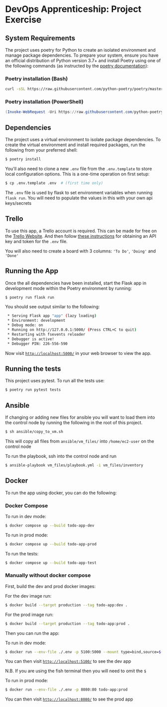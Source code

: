 # DevOps Apprenticeship: Project Exercise

## System Requirements

The project uses poetry for Python to create an isolated environment and manage package dependencies. To prepare your system, ensure you have an official distribution of Python version 3.7+ and install Poetry using one of the following commands (as instructed by the [poetry documentation](https://python-poetry.org/docs/#system-requirements)):

### Poetry installation (Bash)

```bash
curl -sSL https://raw.githubusercontent.com/python-poetry/poetry/master/install-poetry.py | python -
```

### Poetry installation (PowerShell)

```powershell
(Invoke-WebRequest -Uri https://raw.githubusercontent.com/python-poetry/poetry/master/install-poetry.py -UseBasicParsing).Content | python -
```

## Dependencies

The project uses a virtual environment to isolate package dependencies. To create the virtual environment and install required packages, run the following from your preferred shell:

```bash
$ poetry install
```

You'll also need to clone a new `.env` file from the `.env.template` to store local configuration options. This is a one-time operation on first setup:

```bash
$ cp .env.template .env  # (first time only)
```

The `.env` file is used by flask to set environment variables when running `flask run`. You will need to populate the values in this with your own api keys/secrets 

## Trello

To use this app, a Trello account is required. This can be made for free on the [Trello Website](https://trello.com/). And then follow [these instructions](https://trello.com/app-key/) for obtaining an API key and token for the `.env` file. 

You will also need to create a board with 3 columns: `'To Do'`, `'Doing'` and `'Done'`

## Running the App

Once the all dependencies have been installed, start the Flask app in development mode within the Poetry environment by running:
```bash
$ poetry run flask run
```

You should see output similar to the following:
```bash
 * Serving Flask app "app" (lazy loading)
 * Environment: development
 * Debug mode: on
 * Running on http://127.0.0.1:5000/ (Press CTRL+C to quit)
 * Restarting with fsevents reloader
 * Debugger is active!
 * Debugger PIN: 226-556-590
```
Now visit [`http://localhost:5000/`](http://localhost:5000/) in your web browser to view the app.

## Running the tests

This project uses pytest. To run all the tests use:

```bash
$ poetry run pytest tests
```

## Ansible

If changing or adding new files for ansible you will want to load them into the control node by running the following in the root of this project.

```bash
$ sh ansible/copy_to_vm.sh
```

This will copy all files from `ansible/vm_files/` into `/home/ec2-user` on the control node

To run the playbook, ssh into the control node and run

```bash
$ ansible-playbook vm_files/playbook.yml -i vm_files/inventory
```

## Docker

To run the app using docker, you can do the following:

### Docker Compose

To run in dev mode:
```bash
$ docker compose up --build todo-app-dev
```

To run in prod mode:
```bash
$ docker compose up --build todo-app-prod
```

To run the tests:
```bash
$ docker compose up --build todo-app-test
```

### Manually without docker compose

First, build the dev and prod docker images:

For the dev image run:
```bash
$ docker build --target production --tag todo-app:dev .
```

For the prod image run:
```bash
$ docker build --target production --tag todo-app:prod .
```

Then you can run the app:

To run in dev mode:
```bash
$ docker run --env-file ./.env -p 5100:5000 --mount type=bind,source=$(pwd)/todo_app,target=/todo-app/todo_app todo-app:dev
```
You can then visit [`http://localhost:5100/`](http://localhost:5100/) to see the dev app

N.B. If you are using the fish terminal then you will need to omit the `$`

To run in prod mode:
```bash
$ docker run --env-file ./.env -p 8080:80 todo-app:prod
```
You can then visit [`http://localhost:8080/`](http://localhost:8080/) to see the prod app


